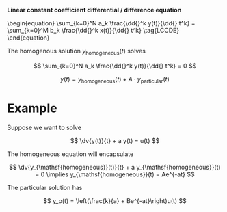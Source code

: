 **Linear constant coefficient differential / difference equation**

\begin{equation}
\sum_{k=0}^N a_k \frac{\dd{}^k y(t)}{\dd{} t^k} = \sum_{k=0}^M b_k \frac{\dd{}^k x(t)}{\dd{} t^k} \tag{LCCDE}
\end{equation}

The homogenous solution $y_{\mathsf{homogeneous}}(t)$ solves

$$
\sum_{k=0}^N a_k \frac{\dd{}^k y(t)}{\dd{} t^k} = 0
$$

$$
y(t) = y_{\mathsf{homogeneous}}(t) + A \cdot y_{\mathsf{particular}}(t)
$$

# Example

Suppose we want to solve

$$
\dv{y(t)}{t} + a y(t) = u(t)
$$

The homogeneous equation will encapsulate 

$$
\dv{y_{\mathsf{homogeneous}}(t)}{t} + a y_{\mathsf{homogeneous}}(t) = 0 \implies y_{\mathsf{homogeneous}}(t) = Ae^{-at}
$$

The particular solution has

$$
y_p(t) = \left(\frac{k}{a} + Be^{-at}\right)u(t)
$$

